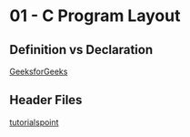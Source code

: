 # 01 - C Program Layout

## Definition vs Declaration
[GeeksforGeeks](https://www.geeksforgeeks.org/difference-between-definition-and-declaration/)

## Header Files
[tutorialspoint](https://www.tutorialspoint.com/cprogramming/c_header_files.htm)
